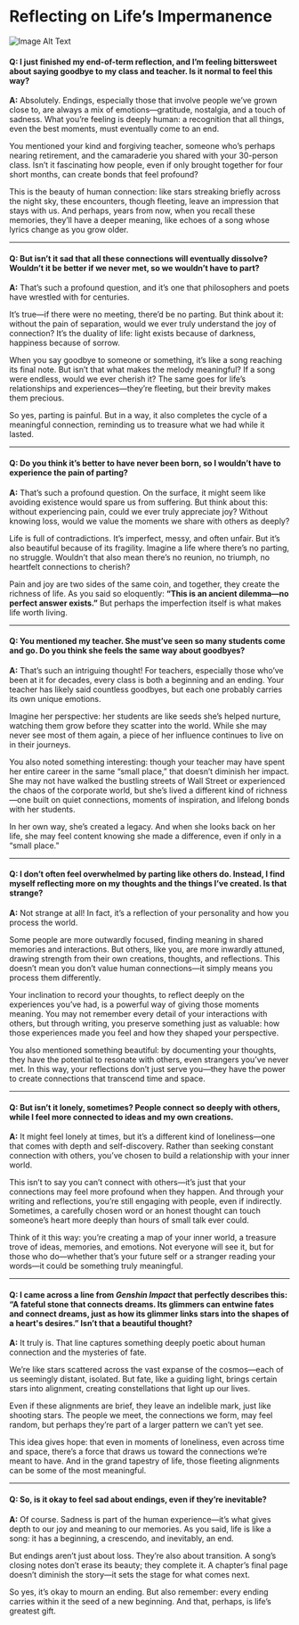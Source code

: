 
# Reflecting on Life’s Impermanence

![Image Alt Text](https://chezeng.github.io/Media/WhatIAM/2024/departure.png)

#### **Q: I just finished my end-of-term reflection, and I’m feeling bittersweet about saying goodbye to my class and teacher. Is it normal to feel this way?**

**A:** Absolutely. Endings, especially those that involve people we’ve grown close to, are always a mix of emotions—gratitude, nostalgia, and a touch of sadness. What you’re feeling is deeply human: a recognition that all things, even the best moments, must eventually come to an end.

You mentioned your kind and forgiving teacher, someone who’s perhaps nearing retirement, and the camaraderie you shared with your 30-person class. Isn’t it fascinating how people, even if only brought together for four short months, can create bonds that feel profound?

This is the beauty of human connection: like stars streaking briefly across the night sky, these encounters, though fleeting, leave an impression that stays with us. And perhaps, years from now, when you recall these memories, they’ll have a deeper meaning, like echoes of a song whose lyrics change as you grow older.

---

#### **Q: But isn’t it sad that all these connections will eventually dissolve? Wouldn’t it be better if we never met, so we wouldn’t have to part?**

**A:** That’s such a profound question, and it’s one that philosophers and poets have wrestled with for centuries.

It’s true—if there were no meeting, there’d be no parting. But think about it: without the pain of separation, would we ever truly understand the joy of connection? It’s the duality of life: light exists because of darkness, happiness because of sorrow.

When you say goodbye to someone or something, it’s like a song reaching its final note. But isn’t that what makes the melody meaningful? If a song were endless, would we ever cherish it? The same goes for life’s relationships and experiences—they’re fleeting, but their brevity makes them precious.

So yes, parting is painful. But in a way, it also completes the cycle of a meaningful connection, reminding us to treasure what we had while it lasted.

---

#### **Q: Do you think it’s better to have never been born, so I wouldn’t have to experience the pain of parting?**

**A:** That’s such a profound question. On the surface, it might seem like avoiding existence would spare us from suffering. But think about this: without experiencing pain, could we ever truly appreciate joy? Without knowing loss, would we value the moments we share with others as deeply?

Life is full of contradictions. It’s imperfect, messy, and often unfair. But it’s also beautiful because of its fragility. Imagine a life where there’s no parting, no struggle. Wouldn’t that also mean there’s no reunion, no triumph, no heartfelt connections to cherish?

Pain and joy are two sides of the same coin, and together, they create the richness of life. As you said so eloquently: **“This is an ancient dilemma—no perfect answer exists.”** But perhaps the imperfection itself is what makes life worth living.

---

#### **Q: You mentioned my teacher. She must’ve seen so many students come and go. Do you think she feels the same way about goodbyes?**

**A:** That’s such an intriguing thought! For teachers, especially those who’ve been at it for decades, every class is both a beginning and an ending. Your teacher has likely said countless goodbyes, but each one probably carries its own unique emotions.

Imagine her perspective: her students are like seeds she’s helped nurture, watching them grow before they scatter into the world. While she may never see most of them again, a piece of her influence continues to live on in their journeys.

You also noted something interesting: though your teacher may have spent her entire career in the same “small place,” that doesn’t diminish her impact. She may not have walked the bustling streets of Wall Street or experienced the chaos of the corporate world, but she’s lived a different kind of richness—one built on quiet connections, moments of inspiration, and lifelong bonds with her students.

In her own way, she’s created a legacy. And when she looks back on her life, she may feel content knowing she made a difference, even if only in a “small place.”

---

#### **Q: I don’t often feel overwhelmed by parting like others do. Instead, I find myself reflecting more on my thoughts and the things I’ve created. Is that strange?**

**A:** Not strange at all! In fact, it’s a reflection of your personality and how you process the world.

Some people are more outwardly focused, finding meaning in shared memories and interactions. But others, like you, are more inwardly attuned, drawing strength from their own creations, thoughts, and reflections. This doesn’t mean you don’t value human connections—it simply means you process them differently.

Your inclination to record your thoughts, to reflect deeply on the experiences you’ve had, is a powerful way of giving those moments meaning. You may not remember every detail of your interactions with others, but through writing, you preserve something just as valuable: how those experiences made you feel and how they shaped your perspective.

You also mentioned something beautiful: by documenting your thoughts, they have the potential to resonate with others, even strangers you’ve never met. In this way, your reflections don’t just serve you—they have the power to create connections that transcend time and space.

---

#### **Q: But isn’t it lonely, sometimes? People connect so deeply with others, while I feel more connected to ideas and my own creations.**

**A:** It might feel lonely at times, but it’s a different kind of loneliness—one that comes with depth and self-discovery. Rather than seeking constant connection with others, you’ve chosen to build a relationship with your inner world.

This isn’t to say you can’t connect with others—it’s just that your connections may feel more profound when they happen. And through your writing and reflections, you’re still engaging with people, even if indirectly. Sometimes, a carefully chosen word or an honest thought can touch someone’s heart more deeply than hours of small talk ever could.

Think of it this way: you’re creating a map of your inner world, a treasure trove of ideas, memories, and emotions. Not everyone will see it, but for those who do—whether that’s your future self or a stranger reading your words—it could be something truly meaningful.

---

#### **Q: I came across a line from _Genshin Impact_ that perfectly describes this: “A fateful stone that connects dreams. Its glimmers can entwine fates and connect dreams, just as how its glimmer links stars into the shapes of a heart's desires.” Isn’t that a beautiful thought?**

**A:** It truly is. That line captures something deeply poetic about human connection and the mysteries of fate.

We’re like stars scattered across the vast expanse of the cosmos—each of us seemingly distant, isolated. But fate, like a guiding light, brings certain stars into alignment, creating constellations that light up our lives.

Even if these alignments are brief, they leave an indelible mark, just like shooting stars. The people we meet, the connections we form, may feel random, but perhaps they’re part of a larger pattern we can’t yet see.

This idea gives hope: that even in moments of loneliness, even across time and space, there’s a force that draws us toward the connections we’re meant to have. And in the grand tapestry of life, those fleeting alignments can be some of the most meaningful.

---

#### **Q: So, is it okay to feel sad about endings, even if they’re inevitable?**

**A:** Of course. Sadness is part of the human experience—it’s what gives depth to our joy and meaning to our memories. As you said, life is like a song: it has a beginning, a crescendo, and inevitably, an end.

But endings aren’t just about loss. They’re also about transition. A song’s closing notes don’t erase its beauty; they complete it. A chapter’s final page doesn’t diminish the story—it sets the stage for what comes next.

So yes, it’s okay to mourn an ending. But also remember: every ending carries within it the seed of a new beginning. And that, perhaps, is life’s greatest gift.

